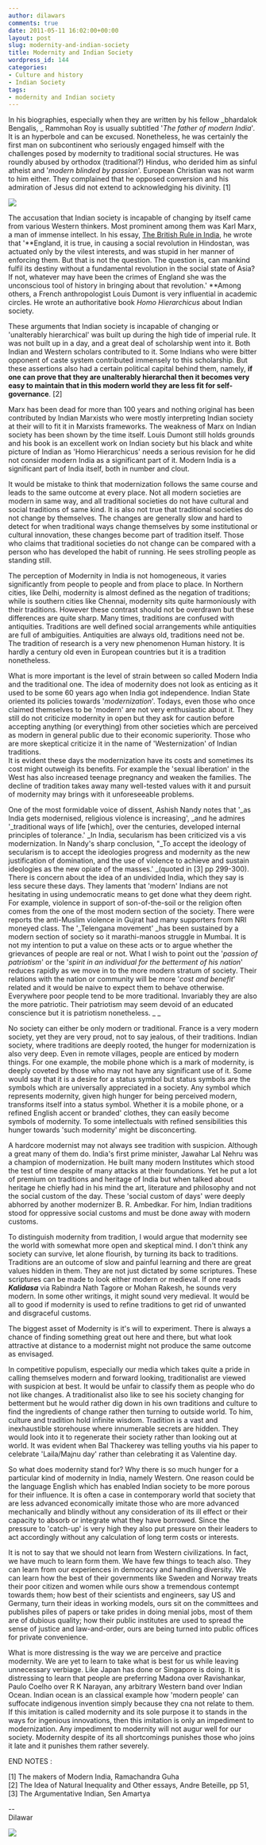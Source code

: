 ```yaml
---
author: dilawars
comments: true
date: 2011-05-11 16:02:00+00:00
layout: post
slug: modernity-and-indian-society
title: Modernity and Indian Society
wordpress_id: 144
categories:
- Culture and history
- Indian Society
tags:
- modernity and Indian society
---
```


In his biographies, especially when they are written by his fellow _bhardalok Bengalis, _ Rammohan Roy is usually subtitled '_The father of modern India_'. It is an hyperbole and can be excused. Nonetheless, he was certainly the first man on subcontinent who seriously engaged himself with the challenges posed by modernity to traditional social structures. He was roundly abused by orthodox (traditional?) Hindus, who derided him as sinful atheist and '_modern blinded by passion_'. European Christian was not warm to him either. They complained that he opposed conversion and his admiration of Jesus did not extend to acknowledging his divinity. [1]  
  


[![](http://dilawarrajput.files.wordpress.com/2011/05/img_01921.jpg?w=225)](http://dilawarrajput.files.wordpress.com/2011/05/img_01921.jpg)

The accusation that Indian society is incapable of changing by itself came from various Western thinkers. Most prominent among them was Karl Marx, a man of immense intellect. In his essay, [The British Rule in India](http://www.marxists.org/archive/marx/works/1853/06/25.htm), he wrote that '**England, it is true, in causing a social revolution in Hindostan, was  actuated only by the vilest interests, and was stupid in her manner of  enforcing them. But that is not the question. The question is, can  mankind fulfil its destiny without a fundamental revolution in the  social state of Asia? If not, whatever may have been the crimes of  England she was the unconscious tool of history in bringing about that  revolution.' **Among others, a French anthropologist Louis Dumont is very influential in academic circles. He wrote an authoritative book _Homo Hierarchicus_ about Indian society.  
  
These arguments that Indian society is incapable of changing or 'unalterably hierarchical' was built up during the high tide of imperial rule. It was not built up in a day, and a great deal of scholarship went into it. Both Indian and Western scholars contributed to it. Some Indians who were bitter opponent of caste system contributed immensely to this scholarship. But these assertions also had a certain political capital behind them, namely, **if one can prove that they are unalterably hierarchal then it becomes very easy to maintain that in this modern world they are less fit for self-governance**. [2]   
  
Marx has been dead for more than 100 years and nothing original has been contributed by Indian Marxists who were mostly interpreting Indian society at their will to fit it in Marxists frameworks. The weakness of Marx on Indian society has been shown by the time itself. Louis Dumont still holds grounds and his book is an excellent work on Indian society but his black and white picture of Indian as 'Homo Hierarchicus' needs a serious revision for he did not consider modern India as a significant part of it. Modern India is a significant part of India itself, both in number and clout.   
  
It would be mistake to think that modernization follows  the same course and leads to the same outcome at every place. Not all  modern societies are modern in same way, and all traditional societies  do not have cultural and social traditions of same kind. It is also not  true that traditional societies do not change by themselves. The changes  are generally slow and hard to detect for when traditional ways change  themselves by some institutional or cultural innovation, these changes  become part of tradition itself. Those who claims that traditional societies do not change can be compared with a person who has developed the habit of running. He sees strolling people as standing still.  
  
The perception of Modernity in India is not homogeneous, it varies significantly from people to people and from place to place. In Northern cities, like Delhi, modernity is almost defined as the negation of traditions; while is southern cities like Chennai, modernity sits quite harmoniously with their traditions. However these contrast should not be overdrawn but these differences are quite sharp. Many times, traditions are confused with antiquities. Traditions are well defined social arrangements while antiquities are full of ambiguities. Antiquities are always old, traditions need not be. The tradition of research is a very new phenomenon Human history. It is hardly a century old even in European countries but it is a tradition nonetheless.  
  
  
  
What is more important is the level of strain between so called Modern India and the traditional one. The idea of modernity does not look as enticing as it used to be some 60 years ago when India got independence. Indian State oriented its policies towards '_modernization_'. Todays, even those who once claimed themselves to be 'modern' are not very enthusiastic about it. They still do not criticize modernity in open but they ask for caution before accepting anything (or everything) from other societies which are perceived as modern in general public due to their economic superiority. Those who are more skeptical criticize it in the name of 'Westernization' of Indian traditions.   
It is evident these days the modernization have its costs and sometimes its cost might outweigh its benefits. For example the 'sexual liberation' in the West has also increased teenage pregnancy and weaken the families. The decline of tradition takes away many well-tested values with it and pursuit of modernity may brings with it unforeseeable problems.  
  
One of the most formidable voice of dissent, Ashish Nandy notes that '_as India gets modernised, religious violence is increasing', _and he admires '_traditional ways of life [which], over the centuries, developed internal principles of tolerance.' _In India, secularism has been criticized vis a vis modernization. In Nandy's sharp conclusion, "_To accept the ideology of secularism is to accept the ideologies progress and modernity as the new justification of domination, and the use of violence to achieve and sustain ideologies as the new opiate of the masses.' _(quoted in [3] pp 299-300). There is concern about the idea of an undivided India, which they say is less secure these days. They laments that 'modern' Indians are not hesitating in using undemocratic means to get done what they deem right. For example, violence in support of son-of-the-soil or the religion often comes from the one of the most modern section of the society. There were reports the anti-Muslim violence in Gujrat had many supporters from NRI moneyed class. The '_Telengana movement' _has been sustained by a modern section of society so it marathi-manoos struggle in Mumbai. It is not my intention to put a value on these acts or to argue whether the grievances of people are real or not. What I wish to point out the '_passion of patriotism_' or the '_spirit in an individual for the betterment of his nation_' reduces rapidly as we move in to the more modern stratum of society. Their relations with the nation or community will be more '_cost and benefit_' related and it would be naive to expect them to behave otherwise. Everywhere poor people tend to be more traditional. Invariably they are also the more patriotic. Their patriotism may seem devoid of an educated conscience but it is patriotism nonetheless.  _ _  
  
No society can either be only modern or traditional. France is a very modern society, yet they are very proud, not to say jealous, of their traditions. Indian society, where traditions are deeply rooted, the hunger for modernization is also very deep. Even in remote villages, people are enticed by modern things. For one example, the mobile phone which is a mark of modernity, is deeply coveted by those who may not have any significant use of it. Some would say that it is a desire for a status symbol but status symbols are the symbols which are universally appreciated in a society. Any symbol which represents modernity, given high hunger for being perceived modern, transforms itself into a status symbol. Whether it is a mobile phone, or a refined English accent or branded' clothes, they can easily become symbols of modernity. To some intellectuals with refined sensibilities this hunger towards 'such modernity' might be disconcerting.   
  
A hardcore modernist may not always see tradition with suspicion. Although a great many of them do. India's first prime minister, Jawahar Lal Nehru was a champion of modernization. He built many modern Institutes which stood the test of time despite of many attacks at their foundations. Yet he put a lot of premium on traditions and heritage of India but when talked about heritage he chiefly had in his mind the art, literature and philosophy and not the social custom of the day. These 'social custom of days' were deeply abhorred by another modernizer B. R. Ambedkar. For him, Indian traditions stood for oppressive social customs and must be done away with modern customs.  
  
  
To distinguish modernity from tradition, I would argue that modernity see the world with somewhat more open and skeptical mind. I don't think any society can survive, let alone flourish, by turning its back to traditions. Traditions are an outcome of slow and painful learning and there are great values hidden in them. They are not just dictated by some scriptures. These scriptures can be made to look either modern or medieval. If one reads _**Kalidasa**_ via Rabindra Nath Tagore or Mohan Rakesh, he sounds very modern. In some other writings, it might sound very medieval. It would be all to good if modernity is used to refine traditions to get rid of unwanted and disgraceful customs.  
  
The biggest asset of Modernity is it's will to experiment. There is always a chance of finding something great out here and there, but what look attractive at distance to a modernist might not produce the same outcome as envisaged.   
  
In competitive populism, especially our media which takes quite a pride in calling themselves modern and forward looking, traditionalist are viewed with suspicion at best. It would be unfair to classify them as people who do not like changes. A traditionalist also like to see his society changing for betterment but he would rather dig down in his own traditions and culture to find the ingredients of change rather then turning to outside world. To him, culture and tradition hold infinite wisdom. Tradition is a vast and inexhaustible storehouse where innumerable secrets are hidden. They would look into it to regenerate their society rather than looking out at world. It was evident when Bal Thackerey was telling youths via his paper to celebrate 'Laila/Majnu day' rather than celebrating it as Valentine day.  
  
So what does modernity stand for? Why there is so much hunger for a particular kind of modernity in India, namely Western. One reason could be the language English which has enabled Indian society to be more porous for their influence. It is often a case in contemporary world that society that are less advanced economically imitate those who are more advanced mechanically and blindly without any consideration of its ill effect or their capacity to absorb or integrate what they have borrowed. Since the pressure to 'catch-up' is very high they also put pressure on their leaders to act accordingly without any calculation of long term costs or interests.  
  
It is not to say that we should not learn from Western civilizations. In fact, we have much to learn form them. We have few things to teach also. They can learn from our experiences in democracy and handling diversity. We can learn how the best of their governments like Sweden and Norway treats their poor citizen and women while ours show a tremendous contempt towards them; how best of their scientists and engineers, say US and Germany, turn their ideas in working models, ours sit on the committees and publishes piles of papers or take prides in doing menial jobs, most of them are of dubious quality; how their public institutes are used to spread the sense of justice and law-and-order, ours are being turned into public offices for private convenience.  
  
What is more distressing is the way we are perceive and practice modernity. We are yet to learn to take what is best for us while leaving unnecessary verbiage. Like Japan has done or Singapore is doing. It is distressing to learn that people are preferring Madona over Ravishankar, Paulo Coelho over R K Narayan, any arbitrary Western band over Indian Ocean. Indian ocean is an classical example how 'modern people' can suffocate indigenous invention simply because they cna not relate to them. If this imitation is called modernity and its sole purpose it to stands in the ways for ingenious innovations, then this imitation is only an impediment to modernization. Any impediment to modernity will not augur well for our society. Modernity despite of its all shortcomings punishes those who joins it late and it punishes them rather severely.  
  
END NOTES :  
  
[1] The makers of Modern India, Ramachandra Guha  
[2] The Idea of Natural Inequality and Other essays, Andre Beteille, pp 51,  
[3] The Argumentative Indian, Sen Amartya  
  
  
--  
Dilawar  
  


![](https://blogger.googleusercontent.com/tracker/3794193585985230867-7002608002790985047?l=dilawarsays.blogspot.com)
